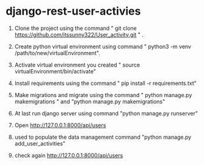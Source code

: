 # django-rest-user-activies

1. Clone the project using the command " git clone https://github.com/itssunny322/User_activity.git " .

2. Create python virtual environment using command " python3 -m venv /path/to/new/virtualEnvironment".

3. Activate virtual environment you created " source virtualEnvironment/bin/activate"

3. Install requirements using the command " pip install -r requirements.txt"

4. Make migrations and migrate using the command " python manage.py makemigrations " and "python manage.py makemigrations"

5. At last run  django server using command "python manage.py runserver"

6. Open  http://127.0.0.1:8000/api/users

7. used to populate the data management command "python manage.py add_user_activities"

8. check again http://127.0.0.1:8000/api/users
